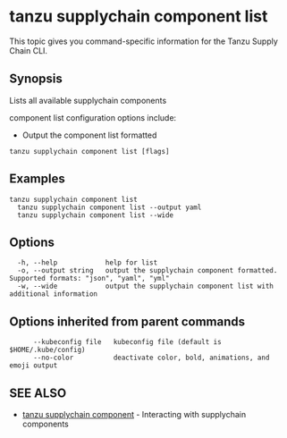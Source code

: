 # tanzu supplychain component list

This topic gives you command-specific information for the Tanzu Supply Chain CLI.

## Synopsis

Lists all available supplychain components

component list configuration options include:

- Output the component list formatted

```console
tanzu supplychain component list [flags]
```

## Examples

```console
tanzu supplychain component list
  tanzu supplychain component list --output yaml
  tanzu supplychain component list --wide
```

## Options

```console
  -h, --help            help for list
  -o, --output string   output the supplychain component formatted. Supported formats: "json", "yaml", "yml"
  -w, --wide            output the supplychain component list with additional information
```

## Options inherited from parent commands

```console
      --kubeconfig file   kubeconfig file (default is $HOME/.kube/config)
      --no-color          deactivate color, bold, animations, and emoji output
```

## SEE ALSO

- [tanzu supplychain component](tanzu_supplychain_component.hbs.md) - Interacting with supplychain components